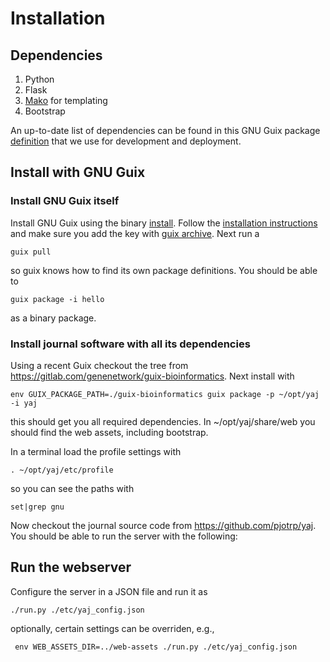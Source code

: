 # Installation

## Dependencies

1. Python
2. Flask
3. [Mako](http://www.makotemplates.org/) for templating
4. Bootstrap

An up-to-date list of dependencies can be found in this GNU Guix
package
[definition](https://gitlab.com/genenetwork/guix-bioinformatics/blob/master/gn/packages/yaj.scm#L69)
that we use for development and deployment.

## Install with GNU Guix

### Install GNU Guix itself

Install GNU Guix using the binary
[install](https://www.gnu.org/software/guix/download/). Follow the
[installation instructions](https://www.gnu.org/software/guix/manual/html_node/Binary-Installation.html)
and make sure you add the key with
[guix archive](https://www.gnu.org/software/guix/manual/html_node/Substitutes.html#Substitutes). Next run a

    guix pull

so guix knows how to find its own package definitions. You should be able to

    guix package -i hello

as a binary package.

### Install journal software with all its dependencies

Using a recent Guix checkout the tree from https://gitlab.com/genenetwork/guix-bioinformatics. Next install with

    env GUIX_PACKAGE_PATH=./guix-bioinformatics guix package -p ~/opt/yaj -i yaj

this should get you all required dependencies. In ~/opt/yaj/share/web
you should find the web assets, including bootstrap.

In a terminal load the profile settings with

    . ~/opt/yaj/etc/profile

so you can see the paths with

    set|grep gnu

Now checkout the journal source code from https://github.com/pjotrp/yaj. You should be able to run the server with the following:

## Run the webserver

Configure the server in a JSON file and run it as

    ./run.py ./etc/yaj_config.json

optionally, certain settings can be overriden, e.g.,

     env WEB_ASSETS_DIR=../web-assets ./run.py ./etc/yaj_config.json
